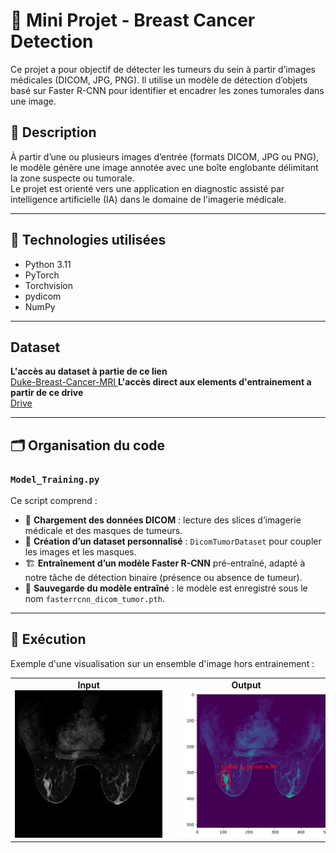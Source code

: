 # 🧠 Mini Projet - Breast Cancer Detection

Ce projet a pour objectif de détecter les tumeurs du sein à partir d’images médicales (DICOM, JPG, PNG). Il utilise un modèle de détection d’objets basé sur Faster R-CNN pour identifier et encadrer les zones tumorales dans une image.

## 📌 Description

À partir d’une ou plusieurs images d’entrée (formats DICOM, JPG ou PNG), le modèle génère une image annotée avec une boîte englobante délimitant la zone suspecte ou tumorale.  
Le projet est orienté vers une application en diagnostic assisté par intelligence artificielle (IA) dans le domaine de l'imagerie médicale.

---

## 🧰 Technologies utilisées

- Python 3.11
- PyTorch
- Torchvision
- pydicom
- NumPy

---

## Dataset

 <strong>L'accès au dataset à partie de ce lien</strong><br>
        <a href="https://exemple.com/input_full.jpg">
          Duke-Breast-Cancer-MRI
        </a>
 <strong>L'accès direct aux elements d'entrainement a partir de ce drive</strong><br>
        <a href="[https://exemple.com/input_full.jpg](https://drive.google.com/drive/folders/1X_KR_CjcM160m_fgApnUabu-laRp1LoD?usp=drive_link)">
          Drive
        </a>      


---

## 🗂️ Organisation du code

### `Model_Training.py`

Ce script comprend :

- 📁 **Chargement des données DICOM** : lecture des slices d’imagerie médicale et des masques de tumeurs.
- 🧠 **Création d’un dataset personnalisé** : `DicomTumorDataset` pour coupler les images et les masques.
- 🏗️ **Entraînement d’un modèle Faster R-CNN** pré-entraîné, adapté à notre tâche de détection binaire (présence ou absence de tumeur).
- 💾 **Sauvegarde du modèle entraîné** : le modèle est enregistré sous le nom `fasterrcnn_dicom_tumor.pth`.

---

## 🚀 Exécution

Exemple d'une visualisation sur un ensemble d'image hors entrainement : 

<div align="center">
  <table>
    <tr>
      <td align="center">
        <strong>Input</strong><br>
        <img src="Example%20of%20usage/Input.jpg" width="300" style="margin-right: 20px;"/>
      </td>
      <td align="center">
        <strong>Output</strong><br>
        <img src="Example%20of%20usage/Output.png" width="300" style="margin-left: 20px;"/>
      </td>
    </tr>
  </table>
</div>

